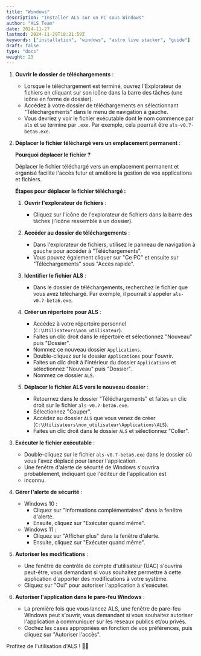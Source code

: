 ```yaml
---
title: "Windows"
description: "Installer ALS sur un PC sous Windows"
author: "ALS Team"
date: 2024-11-27
lastmod: 2024-11-29T18:21:59Z
keywords: ["installation", "windows", "astro live stacker", "guide"]
draft: false
type: "docs"
weight: 23
---
```


1. **Ouvrir le dossier de téléchargements**&nbsp;:
   - Lorsque le téléchargement est terminé, ouvrez l'Explorateur de fichiers en cliquant sur son icône dans la barre 
   des tâches (une icône en forme de dossier).
   - Accédez à votre dossier de téléchargements en sélectionnant "Téléchargements" dans le menu de navigation à gauche.
   - Vous devriez y voir le fichier exécutable dont le nom commence par `als` et se termine par `.exe`. Par exemple, 
   cela pourrait être `als-v0.7-beta6.exe`.

2. **Déplacer le fichier téléchargé vers un emplacement permanent**&nbsp;:

   **Pourquoi déplacer le fichier ?**

   Déplacer le fichier téléchargé vers un emplacement permanent et organisé facilite l'accès futur et améliore la 
   gestion de vos applications et fichiers.

   **Étapes pour déplacer le fichier téléchargé :**

   1. **Ouvrir l'explorateur de fichiers**&nbsp;:
      - Cliquez sur l'icône de l'explorateur de fichiers dans la barre des tâches (l'icône ressemble à un dossier).

   2. **Accéder au dossier de téléchargements**&nbsp;:
      - Dans l'explorateur de fichiers, utilisez le panneau de navigation à gauche pour accéder à "Téléchargements".
      - Vous pouvez également cliquer sur "Ce PC" et ensuite sur "Téléchargements" sous "Accès rapide".

   3. **Identifier le fichier ALS**&nbsp;:
      - Dans le dossier de téléchargements, recherchez le fichier que vous avez téléchargé. Par exemple, il pourrait 
      s'appeler `als-v0.7-beta6.exe`.

   4. **Créer un répertoire pour ALS**&nbsp;:
      - Accédez à votre répertoire personnel (`C:\Utilisateurs\nom_utilisateur`).
      - Faites un clic droit dans le répertoire et sélectionnez "Nouveau" puis "Dossier".
      - Nommez ce nouveau dossier `Applications`.
      - Double-cliquez sur le dossier `Applications` pour l'ouvrir.
      - Faites un clic droit à l'intérieur du dossier `Applications` et sélectionnez "Nouveau" puis "Dossier".
      - Nommez ce dossier `ALS`.

   5. **Déplacer le fichier ALS vers le nouveau dossier**&nbsp;:
      - Retournez dans le dossier "Téléchargements" et faites un clic droit sur le fichier `als-v0.7-beta6.exe`.
      - Sélectionnez "Couper".
      - Accédez au dossier `ALS` que vous venez de créer (`C:\Utilisateurs\nom_utilisateur\Applications\ALS`).
      - Faites un clic droit dans le dossier `ALS` et sélectionnez "Coller".

3. **Exécuter le fichier exécutable**&nbsp;:
   - Double-cliquez sur le fichier `als-v0.7-beta6.exe` dans le dossier où vous l'avez déplacé pour lancer l'application.
   - Une fenêtre d'alerte de sécurité de Windows s'ouvrira probablement, indiquant que l'éditeur de l'application est 
   - inconnu.

4. **Gérer l'alerte de sécurité**&nbsp;:
   - Windows 10 :
     - Cliquez sur "Informations complémentaires" dans la fenêtre d'alerte.
     - Ensuite, cliquez sur "Exécuter quand même".
   - Windows 11 :
     - Cliquez sur "Afficher plus" dans la fenêtre d'alerte.
     - Ensuite, cliquez sur "Exécuter quand même".

5. **Autoriser les modifications**&nbsp;:
   - Une fenêtre de contrôle de compte d'utilisateur (UAC) s'ouvrira peut-être, vous demandant si vous souhaitez 
   permettre à cette application d'apporter des modifications à votre système.
   - Cliquez sur "Oui" pour autoriser l'application à s'exécuter.

6. **Autoriser l'application dans le pare-feu Windows**&nbsp;:
   - La première fois que vous lancez ALS, une fenêtre de pare-feu Windows peut s'ouvrir, vous demandant si vous 
   souhaitez autoriser l'application à communiquer sur les réseaux publics et/ou privés.
   - Cochez les cases appropriées en fonction de vos préférences, puis cliquez sur "Autoriser l'accès".

Profitez de l'utilisation d'ALS ! 🚀✨
